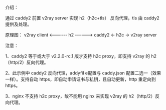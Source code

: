 介绍：

通过 caddy2 前置 v2ray server 实现 h2（h2c+tls） 反向代理，tls 由 caddy2 提供及处理。

原理图： v2ray client <------ h2 ------> caddy2 <- h2c -> v2ray server

注意： 

1、caddy2 等于或大于 v2.2.0-rc.1 版才支持 h2c proxy，即支持 v2ray 的 h2（http/2）反向代理。

2、此示例中 caddy2 反向代理，addyfil e配置与 caddy.json 配置二选一（效果一样）。支持自动 https，即自动申请证书与私钥，且自动更新，http 重定向到 https。

3、nginx 不支持 h2c proxy，故不能用 nginx 来实现 v2ray 的 h2（http/2）反向代理。
